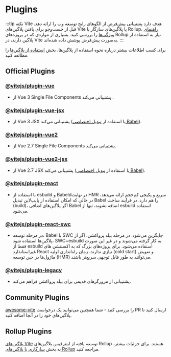 # Plugins

:::tip نکته
Vite هدف دارد پشتیبانی پیش‌فرض از الگوهای رایج توسعه وب را ارائه دهد. قبل از جست‌وجو برای یافتن پلاگین‌های Vite یا پلاگین‌های سازگار با Rollup، [راهنمای ویژگی‌ها](../guide/features.md) را بررسی کنید. بسیاری از مواردی که در پروژه‌های Rollup نیاز به استفاده از پلاگین دارند، در Vite به‌صورت پیش‌فرض پوشش داده شده‌اند.
:::

برای کسب اطلاعات بیشتر درباره نحوه استفاده از پلاگین‌ها، بخش [استفاده از پلاگین‌ها](../guide/using-plugins) را مطالعه کنید.

## Official Plugins

### [@vitejs/plugin-vue](https://github.com/vitejs/vite-plugin-vue/tree/main/packages/plugin-vue)

- از Vue 3 Single File Components پشتیبانی می‌کند .

### [@vitejs/plugin-vue-jsx](https://github.com/vitejs/vite-plugin-vue/tree/main/packages/plugin-vue-jsx)

- از Vue 3 JSX پشتیبانی می‌کند (با استفاده از [تبدیل اختصاصی Babel](https://github.com/vuejs/jsx-next)).

### [@vitejs/plugin-vue2](https://github.com/vitejs/vite-plugin-vue2)

- از Vue 2.7 Single File Components پشتیبانی می‌کند.

### [@vitejs/plugin-vue2-jsx](https://github.com/vitejs/vite-plugin-vue2-jsx)

- از Vue 2.7 JSX پشتیبانی می‌کند (با استفاده از [تبدیل اختصاصی Babel](https://github.com/vuejs/jsx-vue2/)).

### [@vitejs/plugin-react](https://github.com/vitejs/vite-plugin-react/tree/main/packages/plugin-react)

- با استفاده از esbuild و Babeldدر نهایت HMR سریع و پکیجی کم‌حجم ارائه می‌دهد، در حالی که امکان استفاده از پایپ‌لاین تبدیل Babel را هم دارد. در فرآیند ساخت (build)، اگر پلاگین‌های اضافی Babel اضافه نشوند، تنها از esbuild استفاده می‌شود.

### [@vitejs/plugin-react-swc](https://github.com/vitejs/vite-plugin-react-swc)

- در مرحله توسعه، Babel با SWC جایگزین می‌شود. در مرحله بیلد پرواکشن، اگر از پلاگین‌ها استفاده شود، SWC+esbuild به کار گرفته می‌شوند و در غیر این صورت فقط از esbuild استفاده می‌شود. برای پروژه‌های بزرگ که به اکسننشن های غیراستاندارد React نیازی ندارند، زمان راه‌اندازی اولیه (cold start) و تعویض ماژول‌ها در حین توسعه (HMR) می‌توانند به طور قابل توجهی سریع‌تر باشند.

### [@vitejs/plugin-legacy](https://github.com/vitejs/vite/tree/main/packages/plugin-legacy)

- پشتیبانی از مرورگرهای قدیمی برای بیلد پرواکشن فراهم می‌کند.

## Community Plugins

[awesome-vite](https://github.com/vitejs/awesome-vite#plugins) را بررسی کنید - شما همچنین می‌توانید یک درخواست PR ارسال کنید تا پلاگین‌های خود را در آنجا اضافه کنید.

## Rollup Plugins

[پلاگین‌های Vite](../guide/api-plugin) توسعه یافته از اینترفیس پلاگین‌های Rollup هستند. برای جزئیات بیشتر، به بخش [سازگاری با پلاگین‌های Rollup](../guide/api-plugin#rollup-plugin-compatibility) مراجعه کنید.

